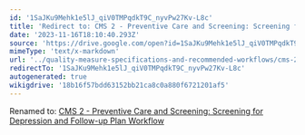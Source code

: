 ```yaml
---
id: '1SaJKu9Mehk1e5lJ_qiV0TMPqdkT9C_nyvPw27Kv-L8c'
title: 'Redirect to: CMS 2 - Preventive Care and Screening: Screening for Depression and Follow-up Plan Workflow'
date: '2023-11-16T18:10:40.293Z'
source: 'https://drive.google.com/open?id=1SaJKu9Mehk1e5lJ_qiV0TMPqdkT9C_nyvPw27Kv-L8c'
mimeType: 'text/x-markdown'
url: '../quality-measure-specifications-and-recommended-workflows/cms-2-preventive-care-and-screening-screening-for-depression-and-follow-up-plan-workflow.md'
redirectTo: '1SaJKu9Mehk1e5lJ_qiV0TMPqdkT9C_nyvPw27Kv-L8c'
autogenerated: true
wikigdrive: '18b16f57bdd63152bb21ca8c0a880f6721201af5'
---
```

Renamed to: [CMS 2 - Preventive Care and Screening: Screening for Depression and Follow-up Plan Workflow](../quality-measure-specifications-and-recommended-workflows/cms-2-preventive-care-and-screening-screening-for-depression-and-follow-up-plan-workflow.md)
